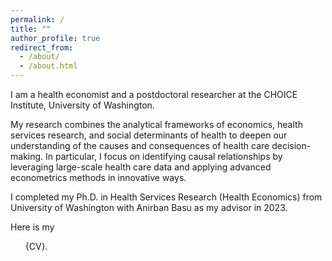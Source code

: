 ```yaml
---
permalink: /
title: ""
author_profile: true
redirect_from: 
  - /about/
  - /about.html
---
```

I am a health economist and a postdoctoral researcher at the CHOICE Institute, University of Washington.

My research combines the analytical frameworks of economics, health services research, and social determinants of health to deepen our understanding of the causes and consequences of health care decision-making. In particular, I focus on identifying causal relationships by leveraging large-scale health care data and applying advanced econometrics methods in innovative ways.

I completed my Ph.D. in Health Services Research (Health Economics) from University of Washington with Anirban Basu as my advisor in 2023.

Here is my <ul>{CV}.
